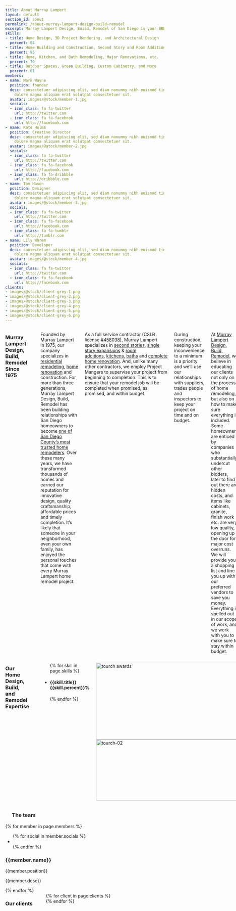 ```yaml
---
title: About Murray Lampert
layout: default
section_id: about
permalink: /about-murray-lampert-design-build-remodel
excerpt: Murray Lampert Design, Build, Remodel of San Diego is your BBB award winning design build contractor with over 35 years experience in home remodeling.
skills:
- title: Home Design, 3D Project Rendering, and Architectural Design
  percent: 84
- title: Home Building and Construction, Second Story and Room Additions, etc.
  percent: 95
- title: Home, Kitchen, and Bath Remodeling, Major Renovations, etc.
  percent: 70
- title: Outdoor Spaces, Green Building, Custom Cabinetry, and More
  percent: 61
members:
- name: Mark Wayne
  position: founder
  desc: consectetuer adipiscing elit, sed diam nonummy nibh euismod tincidunt ut laoreet
    dolore magna aliquam erat volutpat consectetuer sit.
  avatar: images/@stock/member-1.jpg
  socials:
  - icon_class: fa fa-twitter
    url: http://twitter.com
  - icon_class: fa fa-facebook
    url: http://facebook.com
- name: Kate Holms
  position: Creative Director
  desc: consectetuer adipiscing elit, sed diam nonummy nibh euismod tincidunt ut laoreet
    dolore magna aliquam erat volutpat consectetuer sit.
  avatar: images/@stock/member-2.jpg
  socials:
  - icon_class: fa fa-twitter
    url: http://twitter.com
  - icon_class: fa fa-facebook
    url: http://facebook.com
  - icon_class: fa fa-dribbble
    url: http://dribbble.com
- name: Tom Hason
  position: Designer
  desc: consectetuer adipiscing elit, sed diam nonummy nibh euismod tincidunt ut laoreet
    dolore magna aliquam erat volutpat consectetuer sit.
  avatar: images/@stock/member-3.jpg
  socials:
  - icon_class: fa fa-twitter
    url: http://twitter.com
  - icon_class: fa fa-facebook
    url: http://facebook.com
  - icon_class: fa fa-tumblr
    url: http://tumblr.com
- name: Lily Whrem
  position: Developer
  desc: consectetuer adipiscing elit, sed diam nonummy nibh euismod tincidunt ut laoreet
    dolore magna aliquam erat volutpat consectetuer sit.
  avatar: images/@stock/member-4.jpg
  socials:
  - icon_class: fa fa-twitter
    url: http://twitter.com
  - icon_class: fa fa-facebook
    url: http://facebook.com
clients:
- images/@stock/client-grey-1.png
- images/@stock/client-grey-2.png
- images/@stock/client-grey-3.png
- images/@stock/client-grey-4.png
- images/@stock/client-grey-5.png
- images/@stock/client-grey-6.png
---
```


  <div class='medium-6 columns'>
    <h3>Murray Lampert Design, Build, Remodel Since 1975</h3>
    <div class='spacing'></div>
    <p>Founded by Murray Lampert in 1975, our company specializes in<a href="/san-diego-home-design-serivces/"> residential remodeling</a>, <a href="/remodel/">home renovation</a> and construction. For more than three generations, Murray Lampert Design, Build, Remodel has been building relationships with San Diego homeowners to become <a href="/testimonials/">one of San Diego County’s most trusted home remodelers</a>. Over these many years, we have transformed thousands of homes and earned our reputation for innovative design, quality craftsmanship, affordable prices and timely completion. It’s likely that someone in your neighborhood, even your own family, has enjoyed the personal touches that come with every Murray Lampert home remodel project.</p>
    <p>As a full service contractor (CSLB license <a href="https://www2.cslb.ca.gov/OnlineServices/CheckLicenseII/LicenseDetail.aspx?LicNum=458038">#458038</a>), Murray Lampert specializes in <a href="/san-diego-second-story-addition/">second stories</a>, <a href="/san-diego-second-story-addition/">single story expansions</a> &amp; <a title="Room Additions" href="/san-diego-room-additions/">room additions</a>, <a href="/san-diego-kitchen-remodeling-services/">kitchens</a>, <a href="/san-diego-bathroom-remodeling-services/">baths</a> and <a href="/remodel/">complete home renovation</a>. And, unlike many other contractors, we employ Project Mangers to supervise your project from beginning to completion. This is to ensure that your remodel job will be completed when promised, as promised, and within budget.</p>
    <p>During construction, keeping your inconvenience to a minimum is a priority and we’ll use our relationships with suppliers, trades people and inspectors to keep your project on time and on budget.</p>
    <p>At <a href="/">Murray Lampert Design, Build, Remodel</a>, we believe in educating our clients not only on the process of home remodeling, but also on how to make sure everything is included. Some homeowners are enticed by companies who substantially undercut other bidders, later to find out there are hidden costs, and items like cabinets, granite, finish work etc. are very low quality, opening up the door for major cost overruns. We will provide you a shopping list and line you up with our preferred vendors to save you money. Everything is spelled out in our scope of work, and we work with you to make sure to stay within budget.</p>
  </div>
  <div class='medium-6 columns'>
    <h3>Our Home Design, Build, and Remodel Expertise</h3>
    <div class='spacing'></div>
    <div class='mod modBarGraph'>
      <ul class='bars'>
        {% for skill in page.skills %}
          <li>
            <h4 style=''>
              {{skill.title}}
              <strong>{{skill.percent}}%</strong>
            </h4>
            <p class='highlighted' data-percent='{{skill.percent}}'></p>
          </li>
        {% endfor %}
      </ul>
    </div>
    <!-- BBB Torch Award and Tape Measure Images -->
    <p class="torch"><img class="alignright size-full wp-image-1702" src="http://murraylampert.com/wp-content/uploads/tourch-01b.jpg" alt="tourch awards" width="460" height="243" />
    <img class="alignright size-full wp-image-1703" src="http://www.murraylampert.com/wp-content/uploads/tourch-02.jpg" alt="tourch-02" width="460" height="193" /></p>
  </div>
  <div class='full'>
    <div class='row'>
      <div class='large-12 columns'>
        <div class='four spacing'></div>
        <h3>The team</h3>
        <div class='spacing'></div>
      </div>
    </div>
    <div class='row'>
      {% for member in page.members %}
        <div class='small-6 medium-3 large-3 columns'>
          <div class='mod modTeamMember style-2'>
            <div class='member'>
              <img class="avatar" alt="" src="{{site.url}}/{{member.avatar}}" />
              <div class='overlay'>
                <ul class='socials'>
                  {% for social in member.socials %}
                    <li>
                      <a href='{{social.url}}'>
                        <i class='{{social.icon_class}}'></i>
                      </a>
                    </li>
                  {% endfor %}
                </ul>
              </div>
            </div>
            <h3>{{member.name}}</h3>
            <p class='position'>{{member.position}}</p>
            <p>{{member.desc}}</p>
            <div class='two spacing'></div>
          </div>
        </div>
      {% endfor %}
    </div>
    <div class='two spacing'></div>
  </div>
  <div class='full'>
    <div class='row'>
      <div class='large-12 columns'>
        <h3>Our clients</h3>
        <div class='spacing'></div>
        <div class='mod modClients' data-slides_to_show='5'>
          <div class='clients'>
            {% for client in page.clients %}
              <div><img alt="" src="{{client}}" /></div>
            {% endfor %}
          </div>
        </div>
      </div>
    </div>
  </div>
